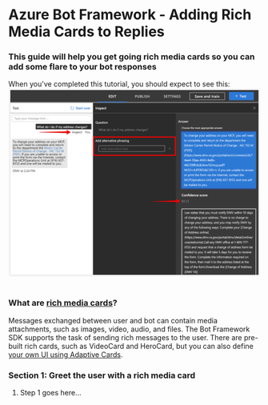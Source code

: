 # Azure Bot Framework - Adding Rich Media Cards to Replies

### This guide will help you get going rich media cards so you can add some flare to your bot responses

When you've completed this tutorial, you should expect to see this:
<br/><img src="../screens/test_knowledge_base.jpg" /><br/><br/>

### What are [rich media cards](https://docs.microsoft.com/en-us/azure/bot-service/bot-builder-howto-add-media-attachments?view=azure-bot-service-4.0&tabs=csharp)?

Messages exchanged between user and bot can contain media attachments, such as images, video, audio, and files. The Bot Framework SDK supports the task of sending rich messages to the user. There are pre-built rich cards, such as VideoCard and HeroCard, but you can also define [your own UI using Adaptive Cards](https://adaptivecards.io/visualizer/).


### Section 1: Greet the user with a rich media card

1. Step 1 goes here...
